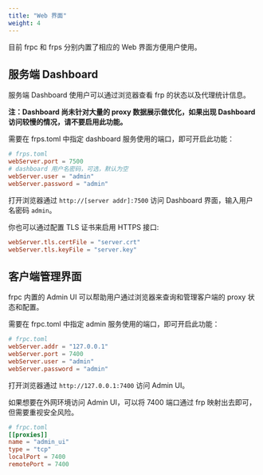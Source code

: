 ```yaml
---
title: "Web 界面"
weight: 4
---
```


目前 frpc 和 frps 分别内置了相应的 Web 界面方便用户使用。

## 服务端 Dashboard

服务端 Dashboard 使用户可以通过浏览器查看 frp 的状态以及代理统计信息。

**注：Dashboard 尚未针对大量的 proxy 数据展示做优化，如果出现 Dashboard 访问较慢的情况，请不要启用此功能。**

需要在 frps.toml 中指定 dashboard 服务使用的端口，即可开启此功能：

```toml
# frps.toml
webServer.port = 7500
# dashboard 用户名密码，可选，默认为空
webServer.user = "admin"
webServer.password = "admin"
```

打开浏览器通过 `http://[server addr]:7500` 访问 Dashboard 界面，输入用户名密码 `admin`。

你也可以通过配置 TLS 证书来启用 HTTPS 接口:

```toml
webServer.tls.certFile = "server.crt"
webServer.tls.keyFile = "server.key"
```

## 客户端管理界面

frpc 内置的 Admin UI 可以帮助用户通过浏览器来查询和管理客户端的 proxy 状态和配置。

需要在 frpc.toml 中指定 admin 服务使用的端口，即可开启此功能：

```toml
# frpc.toml
webServer.addr = "127.0.0.1"
webServer.port = 7400
webServer.user = "admin"
webServer.password = "admin"
```

打开浏览器通过 `http://127.0.0.1:7400` 访问 Admin UI。

如果想要在外网环境访问 Admin UI，可以将 7400 端口通过 frp 映射出去即可，但需要重视安全风险。

```toml
# frpc.toml
[[proxies]]
name = "admin_ui"
type = "tcp"
localPort = 7400
remotePort = 7400
```
